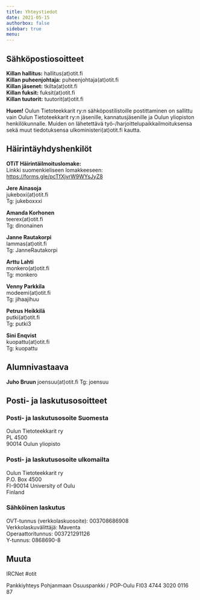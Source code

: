 ```yaml
---
title: Yhteystiedot
date: 2021-05-15
authorbox: false
sidebar: true
menu:
---
```


## Sähköpostiosoitteet

**Killan hallitus:** hallitus(at)otit.fi  
**Killan puheenjohtaja:** puheenjohtaja(at)otit.fi  
**Killan jäsenet:** tkilta(at)otit.fi  
**Killan fuksit:** fuksit(at)otit.fi  
**Killan tuutorit:** tuutorit(at)otit.fi

**Huom!** Oulun Tietoteekkarit ry:n sähköpostilistoille postittaminen on sallittu vain Oulun Tietoteekkarit ry:n jäsenille, kannatusjäsenille ja Oulun yliopiston henkilökunnalle. Muiden on lähetettävä työ-/harjoittelupaikkailmoituksensa sekä muut tiedotuksensa ulkoministeri(at)otit.fi kautta.

## Häirintäyhdyshenkilöt 

**OTiT Häirintäilmoituslomake:**  
Linkki suomenkieliseen lomakkeeseen: https://forms.gle/pcTfXjvrW9WYsJyZ8  

**Jere Ainasoja**  
jukeboxi(at)otit.fi  
Tg: jukeboxxxi  

**Amanda Korhonen**  
teerex(at)otit.fi  
Tg: dinonainen

**Janne Rautakorpi**  
lammas(at)otit.fi  
Tg: JanneRautakorpi  

**Arttu Lahti**  
monkero(at)otit.fi  
Tg: monkero  

**Venny Parkkila**  
modeemi(at)otit.fi  
Tg: jihaajihuu

**Petrus Heikkilä**  
putki(at)otit.fi  
Tg: putki3

**Sini Enqvist**  
kuopattu(at)otit.fi  
Tg: kuopattu

## Alumnivastaava
**Juho Bruun**
joensuu(at)otit.fi
Tg: joensuu
  
## Posti- ja laskutusosoitteet

### Posti- ja laskutusosoite Suomesta

Oulun Tietoteekkarit ry  
PL 4500  
90014 Oulun yliopisto

### Posti- ja laskutusosoite ulkomailta

Oulun Tietoteekkarit ry  
P.O. Box 4500  
FI-90014 University of Oulu  
Finland

### Sähköinen laskutus

OVT-tunnus (verkkolaskuosoite): 003708686908  
Verkkolaskuvälittäjä: Maventa  
Operaattoritunnus: 003721291126  
Y-tunnus: 0868690-8

## Muuta

IRCNet #otit

Pankkiyhteys Pohjanmaan Osuuspankki / POP-Oulu FI03 4744 3020 0116 87
